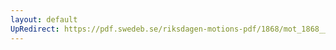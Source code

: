 ```yaml
---
layout: default
UpRedirect: https://pdf.swedeb.se/riksdagen-motions-pdf/1868/mot_1868__fk__fört/mot_1868__fk__fört_002.pdf
---
```


